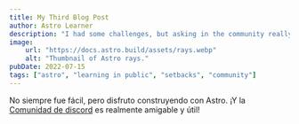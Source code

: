 ```yaml
---
title: My Third Blog Post
author: Astro Learner
description: "I had some challenges, but asking in the community really helped!"
image:
    url: "https://docs.astro.build/assets/rays.webp"
    alt: "Thumbnail of Astro rays."
pubDate: 2022-07-15
tags: ["astro", "learning in public", "setbacks", "community"]
---
```

No siempre fue fácil, pero disfruto construyendo con Astro. ¡Y la [Comunidad de discord](https://astro.build/chat) es realmente amigable y útil!
